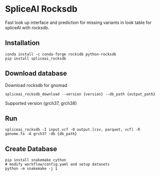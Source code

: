 # SpliceAI Rocksdb

Fast look up interface and prediction for missing variants in look table for spliceAI with rocksdb.

## Installation

```
conda install -c conda-forge rocksdb python-rocksdb
pip install spliceai_rocksdb
```

## Download database

Download rocksdb for gnomad
```
spliceai_rocksdb_download --version {version} --db_path {output_path}
```

Supported version (grch37, grch38)

## Run

```
spliceai_rocksdb -I input.vcf -O output.[csv, parquet, vcf] -R genome.fa -A grch37 -db {db_path}
```

## Create Database

```
pip install snakemake cython
# modify workflow/config.yaml and setup datasets
python -m snakemake -j 1
```
